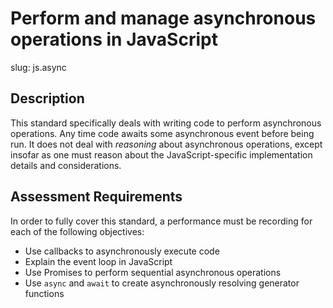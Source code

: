 
# Perform and manage asynchronous operations in JavaScript

slug: js.async

## Description
This standard specifically deals with writing code to perform asynchronous operations. Any time code awaits some asynchronous event before being run. It does not deal with _reasoning_ about asynchronous operations, except insofar as one must reason about the JavaScript-specific implementation details and considerations.

## Assessment Requirements
In order to fully cover this standard, a performance must be recording for each of the following objectives:

- Use callbacks to asynchronously execute code
- Explain the event loop in JavaScript
- Use Promises to perform sequential asynchronous operations
- Use `async` and `await` to create asynchronously resolving generator functions
